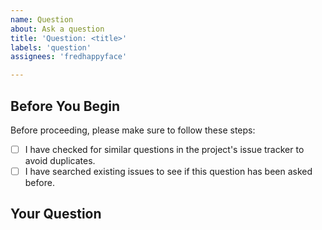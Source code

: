 ```yaml
---
name: Question
about: Ask a question
title: 'Question: <title>'
labels: 'question'
assignees: 'fredhappyface'

---
```


<!--
We're here to help! Please feel free to ask your question below.

Instructions: Ask your question, please provide as much relevant detail as
possible to help us understand your query. You can delete any unused headers and
feel free to add any additional information that might be relevant to your
specific project.

Thank you for reaching out, and we'll do our best to provide you with a helpful answer!
-->

## Before You Begin

Before proceeding, please make sure to follow these steps:

- [ ] I have checked for similar questions in the project's issue tracker to avoid duplicates.
- [ ] I have searched existing issues to see if this question has been asked before.

## Your Question
